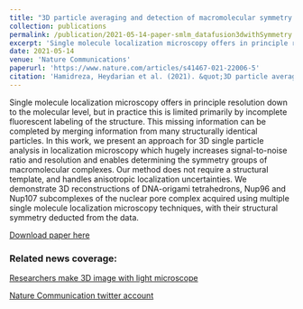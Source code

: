 ```yaml
---
title: "3D particle averaging and detection of macromolecular symmetry in localization microscopy"
collection: publications
permalink: /publication/2021-05-14-paper-smlm_datafusion3dwithSymmetry
excerpt: 'Single molecule localization microscopy offers in principle resolution down to the molecular level, but in practice this is limited primarily by incomplete fluorescent labeling of the structure. This missing information can be completed by merging information from many structurally identical particles. In this work, we present an approach for 3D single particle analysis in localization microscopy which hugely increases signal-to-noise ratio and resolution and enables determining the symmetry groups of macromolecular complexes. Our method does not require a structural template, and handles anisotropic localization uncertainties. We demonstrate 3D reconstructions of DNA-origami tetrahedrons, Nup96 and Nup107 subcomplexes of the nuclear pore complex acquired using multiple single molecule localization microscopy techniques, with their structural symmetry deducted from the data.'
date: 2021-05-14
venue: 'Nature Communications'
paperurl: 'https://www.nature.com/articles/s41467-021-22006-5'
citation: 'Hamidreza, Heydarian et al. (2021). &quot;3D particle averaging and detection of macromolecular symmetry in localization microscopy.&quot; <i>Nature Communications</i>.'
---
```

Single molecule localization microscopy offers in principle resolution down to the molecular level, but in practice this is limited primarily by incomplete fluorescent labeling of the structure. This missing information can be completed by merging information from many structurally identical particles. In this work, we present an approach for 3D single particle analysis in localization microscopy which hugely increases signal-to-noise ratio and resolution and enables determining the symmetry groups of macromolecular complexes. Our method does not require a structural template, and handles anisotropic localization uncertainties. We demonstrate 3D reconstructions of DNA-origami tetrahedrons, Nup96 and Nup107 subcomplexes of the nuclear pore complex acquired using multiple single molecule localization microscopy techniques, with their structural symmetry deducted from the data.

[Download paper here](https://www.nature.com/articles/s41467-021-22006-5)

### Related news coverage:

[Researchers make 3D image with light microscope](https://www.tudelft.nl/en/2021/tnw/researchers-make-3d-image-with-light-microscope)

[Nature Communication twitter account](https://twitter.com/NatureComms/status/1395049860986933250)